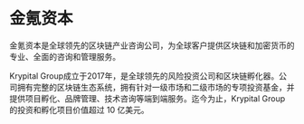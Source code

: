 # 

# 金氪资本

金氪资本是全球领先的区块链产业咨询公司，为全球客户提供区块链和加密货币的专业、全面的咨询和管理服务。

Krypital Group成立于2017年，是全球领先的风险投资公司和区块链孵化器。公司拥有完整的区块链生态系统，拥有针对一级市场和二级市场的专项投资基金，并提供项目孵化、品牌管理、技术咨询等端到端服务。迄今为止，Krypital Group 的投资和孵化项目价值超过 10 亿美元。

